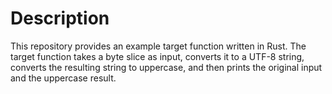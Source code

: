 # Description

This repository provides an example target function written in Rust. The target function takes a byte slice as input, converts it to a UTF-8 string, converts the resulting string to uppercase, and then prints the original input and the uppercase result.
